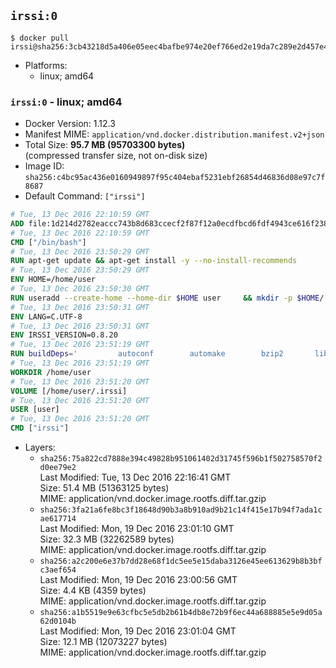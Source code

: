 ## `irssi:0`

```console
$ docker pull irssi@sha256:3cb43218d5a406e05eec4bafbe974e20ef766ed2e19da7c289e2d457e4837456
```

-	Platforms:
	-	linux; amd64

### `irssi:0` - linux; amd64

-	Docker Version: 1.12.3
-	Manifest MIME: `application/vnd.docker.distribution.manifest.v2+json`
-	Total Size: **95.7 MB (95703300 bytes)**  
	(compressed transfer size, not on-disk size)
-	Image ID: `sha256:c4bc95ac436e0160949897f95c404ebaf5231ebf26854d46836d08e97c7f8687`
-	Default Command: `["irssi"]`

```dockerfile
# Tue, 13 Dec 2016 22:10:59 GMT
ADD file:1d214d2782eaccc743b8d683ccecf2f87f12a0ecdfbcd6fdf4943ce616f23870 in / 
# Tue, 13 Dec 2016 22:10:59 GMT
CMD ["/bin/bash"]
# Tue, 13 Dec 2016 23:50:29 GMT
RUN apt-get update && apt-get install -y --no-install-recommends 		ca-certificates 		libdatetime-perl 		libglib2.0-0 		libwww-perl 		perl 		wget 	&& rm -rf /var/lib/apt/lists/*
# Tue, 13 Dec 2016 23:50:29 GMT
ENV HOME=/home/user
# Tue, 13 Dec 2016 23:50:30 GMT
RUN useradd --create-home --home-dir $HOME user 	&& mkdir -p $HOME/.irssi 	&& chown -R user:user $HOME
# Tue, 13 Dec 2016 23:50:31 GMT
ENV LANG=C.UTF-8
# Tue, 13 Dec 2016 23:50:31 GMT
ENV IRSSI_VERSION=0.8.20
# Tue, 13 Dec 2016 23:51:19 GMT
RUN buildDeps=' 		autoconf 		automake 		bzip2 		libglib2.0-dev 		libncurses-dev 		libperl-dev 		libssl-dev 		libtool 		lynx 		make 		pkg-config 		xz-utils 	' 	&& set -x 	&& apt-get update && apt-get install -y $buildDeps --no-install-recommends 	&& rm -rf /var/lib/apt/lists/* 	&& wget "https://github.com/irssi/irssi/releases/download/${IRSSI_VERSION}/irssi-${IRSSI_VERSION}.tar.xz" -O /tmp/irssi.tar.xz 	&& wget "https://github.com/irssi/irssi/releases/download/${IRSSI_VERSION}/irssi-${IRSSI_VERSION}.tar.xz.asc" -O /tmp/irssi.tar.xz.asc 	&& export GNUPGHOME="$(mktemp -d)" 	&& gpg --keyserver ha.pool.sks-keyservers.net --recv-keys 7EE65E3082A5FB06AC7C368D00CCB587DDBEF0E1 	&& gpg --batch --verify /tmp/irssi.tar.xz.asc /tmp/irssi.tar.xz 	&& rm -r "$GNUPGHOME" /tmp/irssi.tar.xz.asc 	&& mkdir -p /usr/src/irssi 	&& tar -xf /tmp/irssi.tar.xz -C /usr/src/irssi --strip-components 1 	&& rm /tmp/irssi.tar.xz 	&& cd /usr/src/irssi 	&& ./configure 		--enable-true-color 		--with-bot 		--with-proxy 		--with-socks 	&& make -j$(nproc) 	&& make install 	&& rm -rf /usr/src/irssi 	&& apt-get purge -y --auto-remove $buildDeps
# Tue, 13 Dec 2016 23:51:19 GMT
WORKDIR /home/user
# Tue, 13 Dec 2016 23:51:20 GMT
VOLUME [/home/user/.irssi]
# Tue, 13 Dec 2016 23:51:20 GMT
USER [user]
# Tue, 13 Dec 2016 23:51:20 GMT
CMD ["irssi"]
```

-	Layers:
	-	`sha256:75a822cd7888e394c49828b951061402d31745f596b1f502758570f2d0ee79e2`  
		Last Modified: Tue, 13 Dec 2016 22:16:41 GMT  
		Size: 51.4 MB (51363125 bytes)  
		MIME: application/vnd.docker.image.rootfs.diff.tar.gzip
	-	`sha256:3fa21a6fe8bc3f18648d90b3a8b910ad9b21c14f415e17b94f7ada1cae617714`  
		Last Modified: Mon, 19 Dec 2016 23:01:10 GMT  
		Size: 32.3 MB (32262589 bytes)  
		MIME: application/vnd.docker.image.rootfs.diff.tar.gzip
	-	`sha256:a2c200e6e37b7dd28e68f1dc5ee5e15daba3126e45ee613629b8b3bfc3aef654`  
		Last Modified: Mon, 19 Dec 2016 23:00:56 GMT  
		Size: 4.4 KB (4359 bytes)  
		MIME: application/vnd.docker.image.rootfs.diff.tar.gzip
	-	`sha256:a1b5519e9e63cfbc5e5db2b61b4db8e72b9f6ec44a688885e5e9d05a62d0104b`  
		Last Modified: Mon, 19 Dec 2016 23:01:04 GMT  
		Size: 12.1 MB (12073227 bytes)  
		MIME: application/vnd.docker.image.rootfs.diff.tar.gzip
